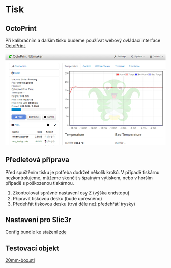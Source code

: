 Tisk
====

OctoPrint
---------

Při kalibračním a dalším tisku budeme používat webový 
ovládací interface [OctoPrint](http://octoprint.org).

![Náhled](../images/printing/octoprint.png)

Předletová příprava
-------------------

Před spuštěním tisku je potřeba dodržet několik kroků. V případě tiskárnu 
nezkontrolujeme, můžeme skončit s špatným výtiskem, nebo v horším 
případě s poškozenou tiskárnou. 

1.  Zkontrolovat správné nastavení osy Z (výška endstopu)
2.  Připravit tiskovou desku (bude upřesněno)
3.  Předehřát tiskovou desku (trvá déle než předehřátí trysky)

Nastavení pro Slic3r
--------------------

Config bundle ke stažení [zde](../configs/printing/Slic3r_config_bundle.ini)

Testovací objekt
-----------------

[20mm-box.stl](../stls/printing/20mm-box.stl)
